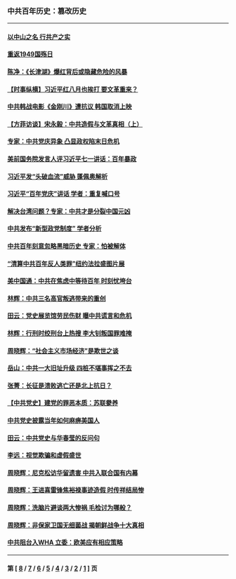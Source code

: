 ### 中共百年历史：篡改历史
---
#### [以中山之名 行共产之实](../../pages/nf1176115/n13346437.md?11170430) 
#### [重返1949国殇日](../../pages/nf1176115/n13346372.md?11170430) 
#### [陈净：《长津湖》爆红背后或隐藏危险的风暴](../../pages/nf1176115/n13314364.md?11170430) 
#### [【时事纵横】习近平红八月也挨打 要文革重来？](../../pages/nf1176115/n13231393.md?11170430) 
#### [中共韩战电影《金刚川》遭抗议 韩国取消上映](../../pages/nf1176115/n13219114.md?11170430) 
#### [【方菲访谈】宋永毅：中共造假与文革真相（上）](../../pages/nf1176115/n13200760.md?11170430) 
#### [专家：中共党庆异象 凸显政权陷末日危机](../../pages/nf1176115/n13067084.md?11170430) 
#### [美前国务院发言人评习近平七一讲话：百年暴政](../../pages/nf1176115/n13066986.md?11170430) 
#### [习近平发“头破血流”威胁 蓬佩奥解析](../../pages/nf1176115/n13063604.md?11170430) 
#### [习近平“百年党庆”讲话 学者：重复喊口号](../../pages/nf1176115/n13061411.md?11170430) 
#### [解决台湾问题？专家：中共才是分裂中国元凶](../../pages/nf1176115/n13060811.md?11170430) 
#### [中共发布“新型政党制度” 学者分析](../../pages/nf1176115/n13056354.md?11170430) 
#### [中共百年刻意忽略黑暗历史 专家：怕被解体](../../pages/nf1176115/n13056056.md?11170430) 
#### [“清算中共百年反人类罪”纽约法拉盛图片展](../../pages/nf1176115/n13052220.md?11170430) 
#### [美中国通：中共在焦虑中等待百年 时刻忧垮台](../../pages/nf1176115/n13048820.md?11170430) 
#### [林辉：中共三名高官叛逃带来的重创](../../pages/nf1176115/n13035206.md?11170430) 
#### [田云：党史展览馆劳民伤财 曝中共谎言和危机](../../pages/nf1176115/n13033900.md?11170430) 
#### [林辉：行刑时绞刑台上热搜 李大钊叛国罪难掩](../../pages/nf1176115/n13031965.md?11170430) 
#### [周晓辉：“社会主义市场经济”是欺世之谈](../../pages/nf1176115/n13024090.md?11170430) 
#### [岳山：中共一大旧址升级 四桩不堪事挥之不去](../../pages/nf1176115/n13021697.md?11170430) 
#### [张菁：长征是溃败逃亡还是北上抗日？](../../pages/nf1176115/n13020585.md?11170430) 
#### [【中共党史】建党的罪恶本质：苏联豢养](../../pages/nf1176115/n13011888.md?11170430) 
#### [中共党史披露当年如何麻痹美国人](../../pages/nf1176115/n12966400.md?11170430) 
#### [田云：中共党史与华春莹的反问句](../../pages/nf1176115/n12765178.md?11170430) 
#### [李远：视觉欺骗和虚假盛世](../../pages/nf1176115/n12993376.md?11170430) 
#### [周晓辉：尼克松访华留遗害 中共入联合国有内幕](../../pages/nf1176115/n12991422.md?11170430) 
#### [周晓辉：王进喜雷锋焦裕禄事迹造假 时传祥结局惨](../../pages/nf1176115/n12985497.md?11170430) 
#### [周晓辉：洗脑片避谈两大惨祸 毛检讨为哪般？](../../pages/nf1176115/n12971285.md?11170430) 
#### [周晓辉：非保家卫国无细菌战 揭朝鲜战争十大真相](../../pages/nf1176115/n12954161.md?11170430) 
#### [中共阻台入WHA 立委：欧美应有相应策略](../../pages/nf1176115/n12939343.md?11170430) 

---
#### 第 [ [8](./8.md?11170430) / [7](./7.md?11170430) / [6](./6.md?11170430) / [5](./5.md?11170430) / [4](./4.md?11170430) / [3](./3.md?11170430) / [2](./2.md?11170430) / [1](./1.md?11170430) ] 页
